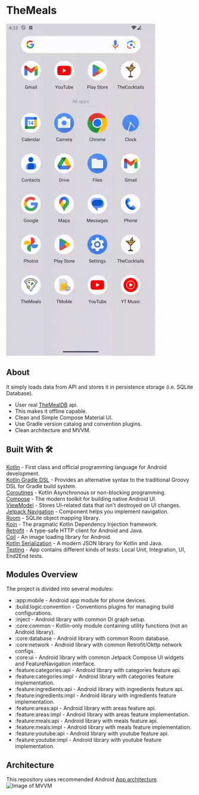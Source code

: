 # TheMeals

![GitHub Logo](/screenshots/meals_app_flow.gif)

## About
It simply loads data from API and stores it in persistence storage (i.e. SQLite Database).
* User real [TheMealDB](https://www.themealdb.com/) api.<br>
* This makes it offline capable.<br>
* Clean and Simple Compose Material UI.<br>
* Use Gradle version catalog and convention plugins.<br>
* Clean architecture and MVVM.<br>

## Built With 🛠
[Kotlin](https://kotlinlang.org/) - First class and official programming language for Android development.<br>
[Kotlin Gradle DSL](https://docs.gradle.org/current/userguide/kotlin_dsl.html) - Provides an alternative syntax to the traditional Groovy DSL for Gradle build system. <br>
[Coroutines](https://kotlinlang.org/docs/reference/coroutines-overview.html) - Kotlin Asynchronous or non-blocking programming.<br>
[Compose](https://developer.android.com/develop/ui/compose/documentation) - The modern toolkit for building native Android UI.<br>
[ViewModel](https://developer.android.com/topic/libraries/architecture/viewmodel) - Stores UI-related data that isn't destroyed on UI changes.<br>
[Jetpack Navigation](https://developer.android.com/guide/navigation) - Component helps you implement navigation.<br>
[Room](https://developer.android.com/topic/libraries/architecture/room) - SQLite object mapping library.<br>
[Koin](https://insert-koin.io) - The pragmatic Kotlin Dependency Injection framework.<br>
[Retrofit](https://square.github.io/retrofit/) - A type-safe HTTP client for Android and Java.<br>
[Coil](https://coil-kt.github.io/coil/) - An image loading library for Android.<br>
[Kotlin Serialization]([https://github.com/square/moshi](https://kotlinlang.org/docs/serialization.html)) - A modern JSON library for Kotlin and Java.<br>
[Testing](https://developer.android.com/training/testing) - App contains different kinds of tests: Local Unit, Integration, UI, End2End tests.<br>

## Modules Overview
The project is divided into several modules:
- :app:mobile - Android app module for phone devices.
- :build:logic:convention - Conventions plugins for managing build configurations.
- :inject - Android library with common DI graph setup.
- :core:common - Kotlin-only module containing utility functions (not an Android library).
- :core:database - Android library with common Room database.
- :core:network - Android library with common Retrofit/Okttp network configs.
- :core:ui - Android library with common Jetpack Compose UI widgets and FeatureNavigation interface.
- :feature:categories:api - Android library with categories feature api.
- :feature:categories:impl - Android library with categories feature implementation.
- :feature:ingredients:api - Android library with ingredients feature api.
- :feature:ingredients:impl - Android library with ingredients feature implementation.
- :feature:areas:api - Android library with areas feature api.
- :feature:areas:impl - Android library with areas feature implementation.
- :feature:meals:api - Android library with meals feature api.
- :feature:meals:impl - Android library with meals feature implementation.
- :feature:youtube:api - Android library with youtube feature api.
- :feature:youtube:impl - Android library with youtube feature implementation.

## Architecture
This repository uses recommended Android [App architecture](https://developer.android.com/topic/architecture).
![Image of MVVM](https://developer.android.com/static/topic/libraries/architecture/images/mad-arch-ui-udf.png)
